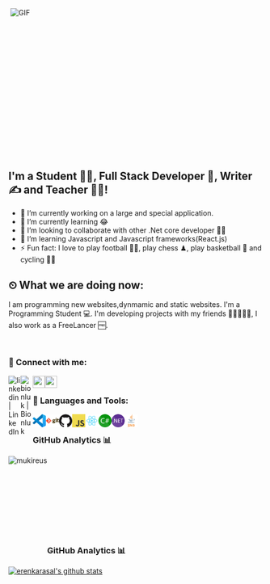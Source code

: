 <img align="right" alt="GIF" src="https://github.com/abhisheknaiidu/abhisheknaiidu/blob/master/code.gif?raw=true" width="500" height="320" />

## I'm a Student 👨‍🎓, Full Stack Developer 🚀, Writer ✍ and Teacher 👨‍🎓!
- 🔭 I’m currently working on a large and special application.
- 🌱 I’m currently learning 😂
- 👯 I’m looking to collaborate with other .Net core developer 👩‍💻 
- 🤔 I’m learning Javascript and Javascript frameworks(React.js)
- ⚡ Fun fact: I love to play football 🏊‍♀️, play chess ♟, play basketball 🏀 and cycling 🚴‍♀️


## ⏲ What we are doing now:
I am programming new websites,dynmamic and static websites.
I'm a Programming Student 💻. I'm developing projects with my friends 👨🏼‍🤝‍👨🏻, 
I also work as a FreeLancer 🆓.

<br />

### 📩 Connect with me:

[<img align="left" alt="linkedin | LinkedIn" width="24px" src="https://raw.githubusercontent.com/peterthehan/peterthehan/master/assets/linkedin.svg" />][linkedin]
[<img align="left" alt="bionluk | Bionluk" width="24px" src="https://i0.wp.com/www.moramfi.com/wp-content/uploads/2020/06/unnamed-min-1.png?resize=344%2C344&ssl=1" />][bionluk]
[<img align="left" height="24" width="24" src="https://cdn.jsdelivr.net/npm/simple-icons@v4/icons/instagram.svg" />][instagram]
[<img align="left" height="24" width="24" src="https://cdn.jsdelivr.net/npm/simple-icons@v4/icons/gmail.svg" />][gmail]

<br />

### 🔧 Languages and Tools:

[<img align="left" alt="Visual Studio Code" width="26px" src="https://raw.githubusercontent.com/github/explore/80688e429a7d4ef2fca1e82350fe8e3517d3494d/topics/visual-studio-code/visual-studio-code.png" />][vsCode]
[<img align="left" alt="Git" width="26px" src="https://raw.githubusercontent.com/github/explore/80688e429a7d4ef2fca1e82350fe8e3517d3494d/topics/git/git.png" />][git]
[<img align="left" alt="GitHub" width="26px" src="https://raw.githubusercontent.com/github/explore/78df643247d429f6cc873026c0622819ad797942/topics/github/github.png" />][github]

[<img align="left" alt="Python" width="26px" src="https://raw.githubusercontent.com/github/explore/cebd63002168a05a6a642f309227eefeccd92950/topics/javascript/javascript.png" />][javascript]
[<img align="left" alt="react" width="26px" src="https://raw.githubusercontent.com/github/explore/cebd63002168a05a6a642f309227eefeccd92950/topics/react/react.png" />][reactjs]
[<img align="left" alt="csharp" width="26px" src="https://raw.githubusercontent.com/github/explore/cebd63002168a05a6a642f309227eefeccd92950/topics/csharp/csharp.png" />][csharp]
[<img align="left" alt="dotnet" width="26px" src="https://raw.githubusercontent.com/github/explore/cebd63002168a05a6a642f309227eefeccd92950/topics/dotnet/dotnet.png" />][dotnet]
[<img align="left" alt="java" width="26px" src="https://raw.githubusercontent.com/github/explore/cebd63002168a05a6a642f309227eefeccd92950/topics/java/java.png" />][java]

<br />




### GitHub Analytics 📊

 <img height="180em" align="left" src="https://github-readme-stats.vercel.app/api/top-langs?username=erenkarasal&show_icons=true&locale=en&layout=compact&langs_count=8&theme=radical" alt="mukireus"/>


<br />
<br />

[instagram]: https://www.instagram.com/erenkarasal/
[bionluk]: https://bionluk.com/erenkarasal
[linkedin]: https://www.linkedin.com/in/eren-karasal-07491615a/
[gmail]: mailto:erenkarasal10@gmail.com
[vsCode]: https://code.visualstudio.com/
[git]: https://git-scm.com/
[javascript]:https://www.javascript.com/
[github]: https://github.com/erenkarasal
[reactjs]:https://reactjs.org/
[csharp]:https://docs.microsoft.com/en-us/dotnet/csharp/
[dotnet]:https://dotnet.microsoft.com/en-us/
[java]:https://www.java.com/en/

<br/>
<br/>
<br />
<br />
<br />
<br />
<br />


### GitHub Analytics 📊

[![erenkarasal's github stats](https://github-readme-stats.vercel.app/api?username=erenkarasal&count_private=true&show_icons=true&theme=radical&hide_rank=false)](https://github.com/erenkarasal/github-readme-stats)
